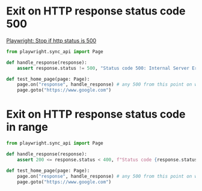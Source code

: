 # Exit on HTTP response status code 500
[Playwright: Stop if http status is 500](https://stackoverflow.com/a/66716555)
```python
from playwright.sync_api import Page

def handle_response(response):
    assert response.status != 500, "Status code 500: Internal Server Error"

def test_home_page(page: Page):
    page.on("response", handle_response) # any 500 from this point on will trigger the handler
    page.goto("https://www.google.com")
```

# Exit on HTTP response status code in range
```python
from playwright.sync_api import Page

def handle_response(response):
    assert 200 <= response.status < 400, f"Status code {response.status}"

def test_home_page(page: Page):
    page.on("response", handle_response) # any 500 from this point on will trigger the handler
    page.goto("https://www.google.com")
```
